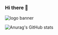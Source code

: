 ### Hi there 👋
![logo banner](https://user-images.githubusercontent.com/86256424/134787088-c441bb47-b26f-44ad-b2e5-5dd7214554ef.png)


![Anurag's GitHub stats](https://github-readme-stats.vercel.app/api?username=n001ce&theme=dark&show_icons=true)
